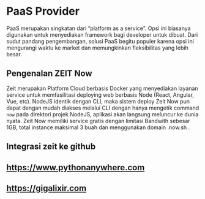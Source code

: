 # PaaS Provider

PaaS merupakan singkatan dari “platform as a service”. Opsi ini biasanya digunakan untuk menyediakan framework bagi developer untuk dibuat. Dari sudut pandang pengembangan, solusi PaaS begitu populer karena opsi ini mengurangi waktu ke market dan memungkinkan fleksibilitas yang lebih besar.

## Pengenalan ZEIT Now

Zeit merupakan Platform Cloud berbasis Docker yang menyediakan layanan service untuk memfasilitasi deploying web berbasis Node (React, Angular, Vue, etc).
NodeJS identik dengan CLI, maka sistem deploy Zeit Now pun dapat dengan mudah diakses melalui CLI dengan hanya mengetik command `now` pada direktori projek NodeJS, aplikasi akan langsung meluncur ke dunia nyata. Zeit Now memiliki service gratis dengan limitasi Bandwith sebesar 1GB, total instance maksimal 3 buah dan menggunakan domain .now.sh .

## Integrasi zeit ke github




## https://www.pythonanywhere.com


## https://gigalixir.com